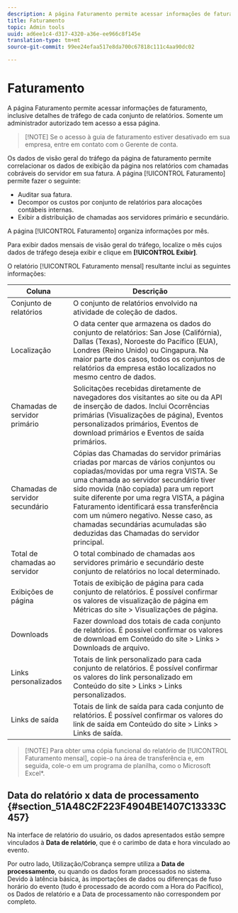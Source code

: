 ```yaml
---
description: A página Faturamento permite acessar informações de faturamento, inclusive detalhes de tráfego de cada conjunto de relatórios. Somente um administrador autorizado tem acesso a essa página.
title: Faturamento
topic: Admin tools
uuid: ad6ee1c4-d317-4320-a36e-ee966c8f145e
translation-type: tm+mt
source-git-commit: 99ee24efaa517e8da700c67818c111c4aa90dc02

---
```



# Faturamento

A página Faturamento permite acessar informações de faturamento, inclusive detalhes de tráfego de cada conjunto de relatórios. Somente um administrador autorizado tem acesso a essa página.

> [!NOTE] Se o acesso à guia de faturamento estiver desativado em sua empresa, entre em contato com o Gerente de conta.

Os dados de visão geral do tráfego da página de faturamento permite correlacionar os dados de exibição da página nos relatórios com chamadas cobráveis do servidor em sua fatura. A página [!UICONTROL Faturamento] permite fazer o seguinte:

* Auditar sua fatura.
* Decompor os custos por conjunto de relatórios para alocações contábeis internas.
* Exibir a distribuição de chamadas aos servidores primário e secundário.

A página [!UICONTROL Faturamento] organiza informações por mês.

Para exibir dados mensais de visão geral do tráfego, localize o mês cujos dados de tráfego deseja exibir e clique em **[!UICONTROL Exibir]**.

O relatório [!UICONTROL Faturamento mensal] resultante inclui as seguintes informações:

| Coluna | Descrição |
|--- |--- |
| Conjunto de relatórios | O conjunto de relatórios envolvido na atividade de coleção de dados. |
| Localização | O data center que armazena os dados do conjunto de relatórios: San Jose (Califórnia), Dallas (Texas), Noroeste do Pacífico (EUA), Londres (Reino Unido) ou Cingapura. Na maior parte dos casos, todos os conjuntos de relatórios da empresa estão localizados no mesmo centro de dados. |
| Chamadas de servidor primário | Solicitações recebidas diretamente de navegadores dos visitantes ao site ou da API de inserção de dados. Inclui Ocorrências primárias (Visualizações de página), Eventos personalizados primários, Eventos de download primários e Eventos de saída primários. |
| Chamadas de servidor secundário | Cópias das Chamadas do servidor primárias criadas por marcas de vários conjuntos ou copiadas/movidas por uma regra VISTA.  Se uma chamada ao servidor secundário tiver sido movida (não copiada) para um report suite diferente por uma regra VISTA, a página Faturamento identificará essa transferência com um número negativo. Nesse caso, as chamadas secundárias acumuladas são deduzidas das Chamadas do servidor principal. |
| Total de chamadas ao servidor | O total combinado de chamadas aos servidores primário e secundário deste conjunto de relatórios no local determinado. |
| Exibições de página | Totais de exibição de página para cada conjunto de relatórios. É possível confirmar os valores de visualização de página em Métricas do site &gt; Visualizações de página. |
| Downloads | Fazer download dos totais de cada conjunto de relatórios. É possível confirmar os valores de download em Conteúdo do site &gt; Links &gt; Downloads de arquivo. |
| Links personalizados | Totais de link personalizado para cada conjunto de relatórios. É possível confirmar os valores do link personalizado em Conteúdo do site &gt; Links &gt; Links personalizados. |
| Links de saída  | Totais de link de saída para cada conjunto de relatórios. É possível confirmar os valores do link de saída em Conteúdo do site &gt; Links &gt; Links de saída. |

> [!NOTE] Para obter uma cópia funcional do relatório de [!UICONTROL Faturamento mensal], copie-o na área de transferência e, em seguida, cole-o em um programa de planilha, como o Microsoft Excel*.

## Data do relatório x data de processamento {#section_51A48C2F223F4904BE1407C13333C457}

Na interface de relatório do usuário, os dados apresentados estão sempre vinculados à **Data de relatório**, que é o carimbo de data e hora vinculado ao evento.

Por outro lado, Utilização/Cobrança sempre utiliza a **Data de processamento**, ou quando os dados foram processados no sistema. Devido à latência básica, às importações de dados ou diferenças de fuso horário do evento (tudo é processado de acordo com a Hora do Pacífico), os Dados de relatório e a Data de processamento não correspondem por completo.
